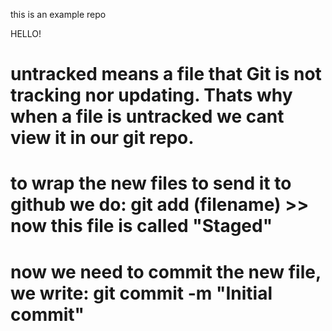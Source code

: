 this is an example repo

HELLO!

# untracked means a file that Git is not tracking nor updating. Thats why when a file is untracked we cant view it in our git repo.

# to wrap the new files to send it to github we do: git add (filename) >> now this file is called "Staged"

# now we need to commit the new file, we write:      git commit -m "Initial commit" 